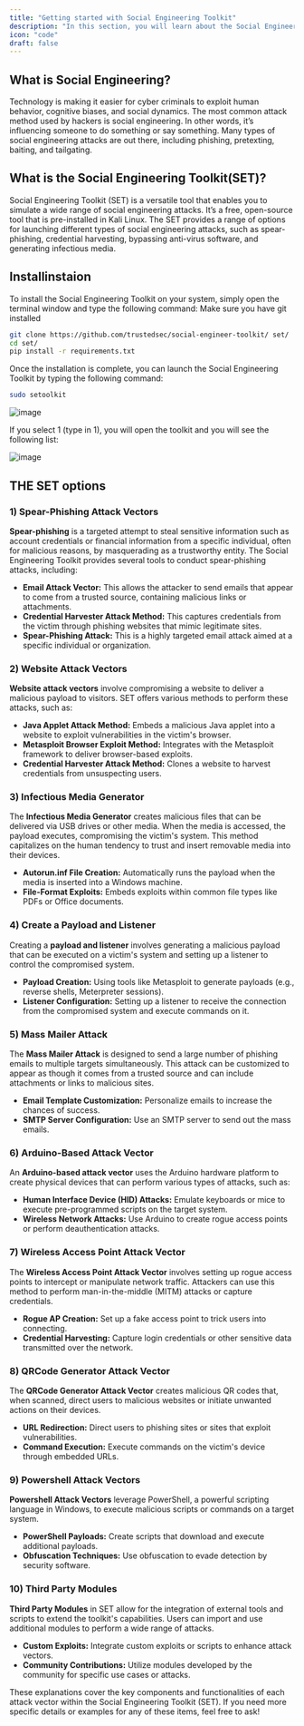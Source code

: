 ```yaml
---
title: "Getting started with Social Engineering Toolkit"
description: "In this section, you will learn about the Social Engineering Toolkit and provide a beginner’s guide to using it."
icon: "code"
draft: false
---
```


## What is Social Engineering?

Technology is making it easier for cyber criminals to exploit human behavior, cognitive biases, and social dynamics. The most common attack method used by hackers is social engineering. In other words, it’s influencing someone to do something or say something. Many types of social engineering attacks are out there, including phishing, pretexting, baiting, and tailgating.

## What is the Social Engineering Toolkit(SET)?

Social Engineering Toolkit (SET) is a versatile tool that enables you to simulate a wide range of social engineering attacks. It’s a free, open-source tool that is pre-installed in Kali Linux. The SET provides a range of options for launching different types of social engineering attacks, such as spear-phishing, credential harvesting, bypassing anti-virus software, and generating infectious media.

## Installinstaion

To install the Social Engineering Toolkit on your system, simply open the terminal window and type the following command:
Make sure you have git installed

```sh
git clone https://github.com/trustedsec/social-engineer-toolkit/ set/ 
cd set/
pip install -r requirements.txt 
```

Once the installation is complete, you can launch the Social Engineering Toolkit by typing the following command:
```sh
sudo setoolkit
```

<a target='_blank'><img src='https://i.postimg.cc/fRfqvLbj/image.png' border='0' alt='image'/></a>

If you select 1 (type in 1), you will open the toolkit and you will see the following list:

<a target='_blank'><img src='https://i.postimg.cc/25HHPKh1/image.png' border='0' alt='image'/></a>

## THE SET options

### 1) Spear-Phishing Attack Vectors
**Spear-phishing** is a targeted attempt to steal sensitive information such as account credentials or financial information from a specific individual, often for malicious reasons, by masquerading as a trustworthy entity. The Social Engineering Toolkit provides several tools to conduct spear-phishing attacks, including:

- **Email Attack Vector:** This allows the attacker to send emails that appear to come from a trusted source, containing malicious links or attachments.
- **Credential Harvester Attack Method:** This captures credentials from the victim through phishing websites that mimic legitimate sites.
- **Spear-Phishing Attack:** This is a highly targeted email attack aimed at a specific individual or organization.

### 2) Website Attack Vectors
**Website attack vectors** involve compromising a website to deliver a malicious payload to visitors. SET offers various methods to perform these attacks, such as:

- **Java Applet Attack Method:** Embeds a malicious Java applet into a website to exploit vulnerabilities in the victim's browser.
- **Metasploit Browser Exploit Method:** Integrates with the Metasploit framework to deliver browser-based exploits.
- **Credential Harvester Attack Method:** Clones a website to harvest credentials from unsuspecting users.

### 3) Infectious Media Generator
The **Infectious Media Generator** creates malicious files that can be delivered via USB drives or other media. When the media is accessed, the payload executes, compromising the victim's system. This method capitalizes on the human tendency to trust and insert removable media into their devices.

- **Autorun.inf File Creation:** Automatically runs the payload when the media is inserted into a Windows machine.
- **File-Format Exploits:** Embeds exploits within common file types like PDFs or Office documents.

### 4) Create a Payload and Listener
Creating a **payload and listener** involves generating a malicious payload that can be executed on a victim's system and setting up a listener to control the compromised system.

- **Payload Creation:** Using tools like Metasploit to generate payloads (e.g., reverse shells, Meterpreter sessions).
- **Listener Configuration:** Setting up a listener to receive the connection from the compromised system and execute commands on it.

### 5) Mass Mailer Attack
The **Mass Mailer Attack** is designed to send a large number of phishing emails to multiple targets simultaneously. This attack can be customized to appear as though it comes from a trusted source and can include attachments or links to malicious sites.

- **Email Template Customization:** Personalize emails to increase the chances of success.
- **SMTP Server Configuration:** Use an SMTP server to send out the mass emails.

### 6) Arduino-Based Attack Vector
An **Arduino-based attack vector** uses the Arduino hardware platform to create physical devices that can perform various types of attacks, such as:

- **Human Interface Device (HID) Attacks:** Emulate keyboards or mice to execute pre-programmed scripts on the target system.
- **Wireless Network Attacks:** Use Arduino to create rogue access points or perform deauthentication attacks.

### 7) Wireless Access Point Attack Vector
The **Wireless Access Point Attack Vector** involves setting up rogue access points to intercept or manipulate network traffic. Attackers can use this method to perform man-in-the-middle (MITM) attacks or capture credentials.

- **Rogue AP Creation:** Set up a fake access point to trick users into connecting.
- **Credential Harvesting:** Capture login credentials or other sensitive data transmitted over the network.

### 8) QRCode Generator Attack Vector
The **QRCode Generator Attack Vector** creates malicious QR codes that, when scanned, direct users to malicious websites or initiate unwanted actions on their devices.

- **URL Redirection:** Direct users to phishing sites or sites that exploit vulnerabilities.
- **Command Execution:** Execute commands on the victim's device through embedded URLs.

### 9) Powershell Attack Vectors
**Powershell Attack Vectors** leverage PowerShell, a powerful scripting language in Windows, to execute malicious scripts or commands on a target system.

- **PowerShell Payloads:** Create scripts that download and execute additional payloads.
- **Obfuscation Techniques:** Use obfuscation to evade detection by security software.

### 10) Third Party Modules
**Third Party Modules** in SET allow for the integration of external tools and scripts to extend the toolkit's capabilities. Users can import and use additional modules to perform a wide range of attacks.

- **Custom Exploits:** Integrate custom exploits or scripts to enhance attack vectors.
- **Community Contributions:** Utilize modules developed by the community for specific use cases or attacks.

These explanations cover the key components and functionalities of each attack vector within the Social Engineering Toolkit (SET). If you need more specific details or examples for any of these items, feel free to ask!